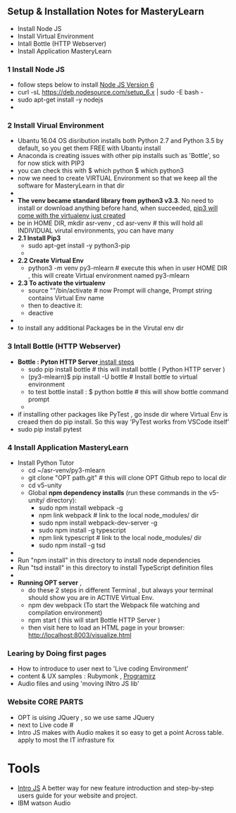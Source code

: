 ## Setup & Installation Notes for MasteryLearn
+ Install Node JS
+ Install Virtual Environment
+ Intall Bottle (HTTP Webserver)
+ Install Application MasteryLearn

### 1  Install Node JS
+ follow steps below to install [Node JS Version 6](https://nodejs.org/en/download/package-manager/#debian-and-ubuntu-based-linux-distributions)
+ curl -sL https://deb.nodesource.com/setup_6.x | sudo -E bash -
+ sudo apt-get install -y nodejs
+ 

### 2 Install Virual Environment
+ Ubantu 16.04 OS disribution installs both Python 2.7 and Python 3.5 by default, so you get them FREE with Ubantu install
+ Anaconda is creating issues with other pip installs such as 'Bottle', so for now stick with PIP3
+ you can check this with  $ which python  $ which python3
+ now we need to create VIRTUAL Environment so that we keep all the software for  MasteryLearn in that dir
+ 
+ **The venv became standard library from python3 v3.3**. No need to install or download anything before hand, when succeeded, [pip3 will come with the virtualenv just created](http://stackoverflow.com/questions/29934032/virtualenv-python-3-ubuntu-14-04-64-bit/35024841)
+ be in HOME DIR,  mkdir asr-venv , cd asr-venv   # this will hold all INDIVIDUAL virutal environments, you can have many 
+ **2.1 Install Pip3**
  + sudo apt-get install -y python3-pip
  + 
+ **2.2 Create Virtual Env**
  + python3 -m venv py3-mlearn  # execute this when in user HOME DIR , this will create Virtual environment named  py3-mlearn
+ **2.3 To activate the virtualenv**
  + source "<path-to-the-virtualenv>"/bin/activate   # now Prompt will change,  Prompt string contains Virtual Env name
  + then to deactive it:
  + deactive
+
+ to install any additional Packages be in the Virutal env dir

### 3   Intall Bottle (HTTP Webserver)
+ **Bottle : Pyton HTTP Server**[ install steps](https://bottlepy.org/docs/dev/tutorial.html)
  + sudo pip install bottle  # this will install bottle ( Python HTTP server )
  + (py3-mlearn)$ pip install -U bottle  # Install bottle to virtual environment
  + to test bottle install : $ python bottle  # this will show bottle command prompt
  +
+ if installing other packages like PyTest , go insde dir where Virtual Env is creaed then do pip install. So this way 'PyTest works from VSCode itself'
+ sudo pip  install pytest


### 4 Install Application MasteryLearn
+ Install Python Tutor
  + cd ~/asr-venv/py3-mlearn
  + git clone "OPT path.git"  # this will clone OPT Github repo to local dir
  + cd v5-unity 
  + Global **npm dependency installs** (run these commands in the v5-unity/ directory):
    + sudo npm install webpack -g
    + npm link webpack            # link to the local node_modules/ dir
    + sudo npm install webpack-dev-server -g
    + sudo npm install -g typescript
    + npm link typescript         # link to the local node_modules/ dir
    + sudo npm install -g tsd
+
+ Run "npm install" in this directory to install node dependencies
+ Run "tsd install" in this directory to install TypeScript definition files
+
+ **Running OPT server** , 
  + do these 2 steps in different Terminal , but always your terminal should show you are in ACTIVE Virtual Env.
  + npm dev webpack  (To start the Webpack file watching and compilation environment)
  + npm start  ( this will start Bottle HTTP Server )
  + then visit here to load an HTML page in your browser: [http://localhost:8003/visualize.html](http://localhost:8003/visualize.html)

### Learing by Doing first pages 
+ How to introduce to user next to 'Live coding Environment'
+ content & UX samples : Rubymonk , [Programirz](https://www.programiz.com/python-programming)
+ Audio files and  using 'moving INtro JS lib' 

### Website CORE PARTS
+ OPT is uising JQuery , so we use same JQuery
+ next to Live code #
+ Intro JS makes  with Audio makes it so easy to get a point Across table. apply to most the IT infrasture fix

# Tools
+ [Intro JS]( http://introjs.com) A better way for new feature introduction and step-by-step users guide for your website and project.
+ IBM watson Audio
